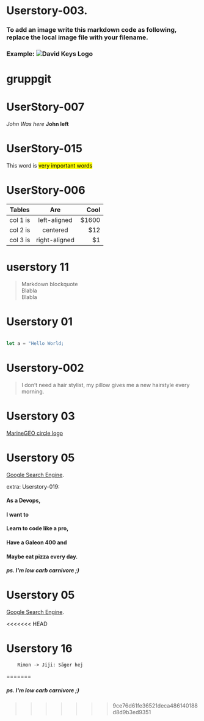 



# Userstory-003.
### To add an image write this markdown code as following, replace the local image file with your filename.
### Example: ![David Keys Logo](DavidKeysLarge.jpg)
###



# gruppgit


# UserStory-007

*John Was here*
**John left**

# UserStory-015


This word is <mark>very important words</mark>



# UserStory-006


| Tables   |      Are      |  Cool |
|----------|:-------------:|------:|
| col 1 is |  left-aligned | $1600 |
| col 2 is |    centered   |   $12 |
| col 3 is | right-aligned |    $1 |


# userstory 11
   > Markdown blockquote  
   > Blabla  
   > Blabla  


# Userstory 01

```js

let a = "Hello World;

```

# Userstory-002

>I don’t need a hair stylist, my pillow gives me a new hairstyle every morning.

# Userstory 03

[MarineGEO circle logo](/assets/img/MarineGEO_logo.png "MarineGEO logo") 

# Userstory 05

[Google Search Engine](https://www.google.se/).




extra: 
Userstory-019:
#### As a Devops,
#### I want to
#### Learn to code like a pro,
#### Have a Galeon 400 and
#### Maybe eat pizza every day.
##### ps. I'm low carb carnivore ;) 


# Userstory 05

[Google Search Engine](https://www.google.se/).

<<<<<<< HEAD
# Userstory 16

```sequence {theme= "simple"}
    Rimon -> Jiji: Säger hej 
```
=======

##### ps. I'm low carb carnivore ;)

>>>>>>> 9ce76d61fe36521deca486140188d8d9b3ed9351
